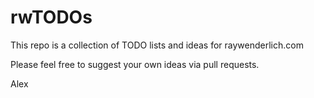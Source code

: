 # rwTODOs

This repo is a collection of TODO lists and ideas for raywenderlich.com

Please feel free to suggest your own ideas via pull requests.

Alex
